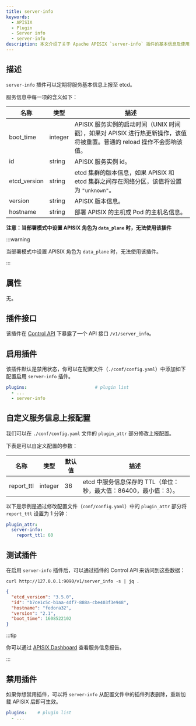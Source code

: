 ```yaml
---
title: server-info
keywords:
  - APISIX
  - Plugin
  - Server info
  - server-info
description: 本文介绍了关于 Apache APISIX `server-info` 插件的基本信息及使用方法。
---
```


<!--
#
# Licensed to the Apache Software Foundation (ASF) under one or more
# contributor license agreements.  See the NOTICE file distributed with
# this work for additional information regarding copyright ownership.
# The ASF licenses this file to You under the Apache License, Version 2.0
# (the "License"); you may not use this file except in compliance with
# the License.  You may obtain a copy of the License at
#
#     http://www.apache.org/licenses/LICENSE-2.0
#
# Unless required by applicable law or agreed to in writing, software
# distributed under the License is distributed on an "AS IS" BASIS,
# WITHOUT WARRANTIES OR CONDITIONS OF ANY KIND, either express or implied.
# See the License for the specific language governing permissions and
# limitations under the License.
#
-->

## 描述

`server-info` 插件可以定期将服务基本信息上报至 etcd。

服务信息中每一项的含义如下：

| 名称             | 类型    | 描述                                                                                                                   |
| ---------------- | ------- | --------------------------------------------------------------------------------------------------------------------- |
| boot_time        | integer | APISIX 服务实例的启动时间（UNIX 时间戳），如果对 APISIX 进行热更新操作，该值将被重置。普通的 reload 操作不会影响该值。         |
| id               | string  | APISIX 服务实例 id。                                                                                                   |
| etcd_version     | string  | etcd 集群的版本信息，如果 APISIX 和 etcd 集群之间存在网络分区，该值将设置为 `"unknown"`。                                   |
| version          | string  | APISIX 版本信息。                                                                                                       |
| hostname         | string  | 部署 APISIX 的主机或 Pod 的主机名信息。                                                                                  |

**注意：当部署模式中设置 APISIX 角色为 `data_plane` 时，无法使用该插件**

:::warning

当部署模式中设置 APISIX 角色为 `data_plane` 时，无法使用该插件。

:::

## 属性

无。

## 插件接口

该插件在 [Control API](../control-api.md) 下暴露了一个 API 接口 `/v1/server_info`。

## 启用插件

该插件默认是禁用状态，你可以在配置文件（`./conf/config.yaml`）中添加如下配置启用 `server-info` 插件。

```yaml title="conf/config.yaml"
plugins:                          # plugin list
  - ...
  - server-info
```

## 自定义服务信息上报配置

我们可以在 `./conf/config.yaml` 文件的 `plugin_attr` 部分修改上报配置。

下表是可以自定义配置的参数：

| 名称            | 类型    | 默认值  | 描述                                                               |
| --------------- | ------- | ------ | --------------------------------------------------------------- |
| report_ttl      | integer | 36     | etcd 中服务信息保存的 TTL（单位：秒，最大值：86400，最小值：3）。|

以下是示例是通过修改配置文件（`conf/config.yaml`）中的 `plugin_attr` 部分将 `report_ttl` 设置为 1 分钟：

```yaml title="conf/config.yaml"
plugin_attr:
  server-info:
    report_ttl: 60
```

## 测试插件

在启用 `server-info` 插件后，可以通过插件的 Control API 来访问到这些数据：

```shell
curl http://127.0.0.1:9090/v1/server_info -s | jq .
```

```JSON
{
  "etcd_version": "3.5.0",
  "id": "b7ce1c5c-b1aa-4df7-888a-cbe403f3e948",
  "hostname": "fedora32",
  "version": "2.1",
  "boot_time": 1608522102
}
```

:::tip

你可以通过 [APISIX Dashboard](/docs/dashboard/USER_GUIDE) 查看服务信息报告。

:::

## 禁用插件

如果你想禁用插件，可以将 `server-info` 从配置文件中的插件列表删除，重新加载 APISIX 后即可生效。

```yaml title="conf/config.yaml"
plugins:    # plugin list
  - ...
```
